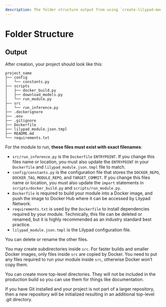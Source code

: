 ```yaml
---
description: The folder structure output from using `create-lilypad-module`
---
```


# Folder Structure

## Output

After creation, your project should look like this:

```
project_name
├── config
│   └── constants.py
├── scripts
│   ├── docker_build.py
│   ├── download_models.py
│   └── run_module.py
├── src
│   └── run_inference.py
├── .dockerignore
├── .env
├── .gitignore
├── Dockerfile
├── lilypad_module.json.tmpl
├── README.md
└── requirements.txt
```

For the module to run, **these files must exist with exact filenames**:

* `src/run_inference.py` is the `Dockerfile` `ENTRYPOINT`. If you change this files name or location, you must also update the `ENTRYPOINT` in your `Dockerfile` and `lilypad_module.json.tmpl` file to match.
* `config/constants.py` is the configuration file that stores the `DOCKER_REPO`, `DOCKER_TAG`, `MODULE_REPO`, and `TARGET_COMMIT`. If you change this files name or location, you must also update the `import` statements in `scripts/docker_build.py` and `scripts/run_module.py`.
* `Dockerfile` is required to build your module into a Docker image, and push the image to Docker Hub where it can be accessed by Lilypad Network.
* `requirements.txt` is used by the `Dockerfile` to install dependencies required by your module. Technically, this file can be deleted or renamed, but it is highly recommended as an industry standard best practice.
* `lilypad_module.json.tmpl` is the Lilypad configuration file.

You can delete or rename the other files.

You may create subdirectories inside `src`. For faster builds and smaller Docker images, only files inside `src` are copied by Docker. You need to put any files required to run your module inside `src`, otherwise Docker won’t copy them.

You can create more top-level directories. They will not be included in the production build so you can use them for things like documentation.

If you have Git installed and your project is not part of a larger repository, then a new repository will be initialized resulting in an additional top-level .git directory.
